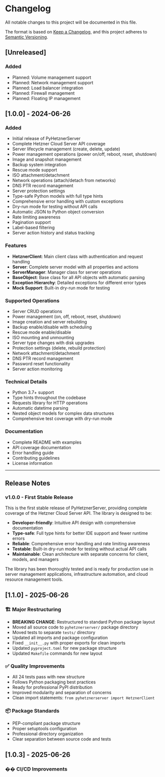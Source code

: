 # Changelog

All notable changes to this project will be documented in this file.

The format is based on [Keep a Changelog](https://keepachangelog.com/en/1.0.0/),
and this project adheres to [Semantic Versioning](https://semver.org/spec/v2.0.0.html).

## [Unreleased]

### Added
- Planned: Volume management support
- Planned: Network management support
- Planned: Load balancer integration
- Planned: Firewall management
- Planned: Floating IP management

## [1.0.0] - 2024-06-26

### Added
- Initial release of PyHetznerServer
- Complete Hetzner Cloud Server API coverage
- Server lifecycle management (create, delete, update)
- Power management operations (power on/off, reboot, reset, shutdown)
- Image and snapshot management
- Backup system integration
- Rescue mode support
- ISO attachment/detachment
- Network operations (attach/detach from networks)
- DNS PTR record management
- Server protection settings
- Type-safe Python models with full type hints
- Comprehensive error handling with custom exceptions
- Dry-run mode for testing without API calls
- Automatic JSON to Python object conversion
- Rate limiting awareness
- Pagination support
- Label-based filtering
- Server action history and status tracking

### Features
- **HetznerClient**: Main client class with authentication and request handling
- **Server**: Complete server model with all properties and actions
- **ServerManager**: Manager class for server operations
- **BaseObject**: Base class for all API objects with automatic parsing
- **Exception Hierarchy**: Detailed exceptions for different error types
- **Mock Support**: Built-in dry-run mode for testing

### Supported Operations
- Server CRUD operations
- Power management (on, off, reboot, reset, shutdown)
- Image creation and server rebuilding
- Backup enable/disable with scheduling
- Rescue mode enable/disable
- ISO mounting and unmounting
- Server type changes with disk upgrades
- Protection settings (delete, rebuild protection)
- Network attachment/detachment
- DNS PTR record management
- Password reset functionality
- Server action monitoring

### Technical Details
- Python 3.7+ support
- Type hints throughout the codebase
- Requests library for HTTP operations
- Automatic datetime parsing
- Nested object models for complex data structures
- Comprehensive test coverage with dry-run mode

### Documentation
- Complete README with examples
- API coverage documentation
- Error handling guide
- Contributing guidelines
- License information

---

## Release Notes

### v1.0.0 - First Stable Release

This is the first stable release of PyHetznerServer, providing complete coverage of the Hetzner Cloud Server API. The library is designed to be:

- **Developer-friendly**: Intuitive API design with comprehensive documentation
- **Type-safe**: Full type hints for better IDE support and fewer runtime errors
- **Reliable**: Comprehensive error handling and rate limiting awareness
- **Testable**: Built-in dry-run mode for testing without actual API calls
- **Maintainable**: Clean architecture with separate concerns for client, models, and managers

The library has been thoroughly tested and is ready for production use in server management applications, infrastructure automation, and cloud resource management tools.

## [1.1.0] - 2025-06-26

### 🏗️ Major Restructuring
- **BREAKING CHANGE**: Restructured to standard Python package layout
- Moved all source code to `pyhetznerserver/` package directory
- Moved tests to separate `tests/` directory
- Updated all imports and package configuration
- Fixed `__init__.py` with proper exports for clean imports
- Updated `pyproject.toml` for new package structure
- Updated `Makefile` commands for new layout

### ✅ Quality Improvements
- All 24 tests pass with new structure
- Follows Python packaging best practices
- Ready for professional PyPI distribution
- Improved modularity and separation of concerns
- Clean import statements: `from pyhetznerserver import HetznerClient`

### 📦 Package Standards
- PEP-compliant package structure
- Proper setuptools configuration
- Professional directory organization
- Clear separation between source code and tests

## [1.0.3] - 2025-06-26

### �� CI/CD Improvements 